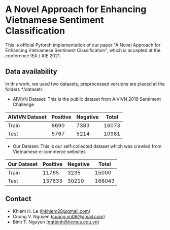 # A Novel Approach for Enhancing Vietnamese Sentiment Classification

This is official Pytorch implementation of our paper "A Novel Approach for Enhancing Vietnamese Sentiment Classification", which is accepted at the conference IEA / AIE 2021.

## Data availability
In this work, we used two datasets, preprocessed versions are placed at the folders */dataset/:

- AIVIVN Dataset: This is the public dataset from AIVIVN 2019 Sentiment Challenge

|AIVIVN Dataset| Positive | Negative | Total  |
| ------------ | -------- | -------- | -----  |
|Train         | 8690     | 7383     | 16073  |
|Test          | 5767     | 5214     | 10981  |

- Our Dataset: This is our self-collected dataset which was crawled from Vietnamese e-commerce websites

|Our Dataset   | Positive | Negative | Total  |
| ------------ | -------- | -------- | -----  |
|Train         | 11765    | 3235     | 15000  |
|Test          | 137833   | 30210    | 168043 |

## Contact
* Khiem H. Le (lhkhiem28@gmail.com)
* Cuong V. Nguyen (cuong.vn08@gmail.com)
* Binh T. Nguyen (ngtbinh@hcmus.edu.vn)
